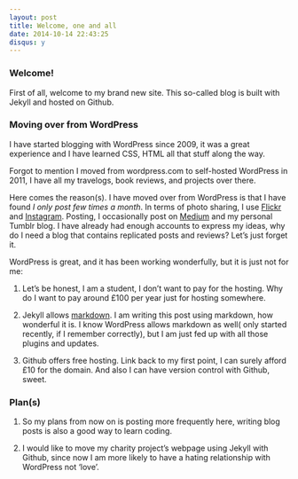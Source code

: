 ```yaml
---
layout: post
title: Welcome, one and all
date: 2014-10-14 22:43:25
disqus: y
---
```

### Welcome!
First of all, welcome to my brand new site. This so-called blog is built with Jekyll and hosted on Github. 

### Moving over from WordPress
I have started blogging with WordPress since 2009, it was a great experience and I have learned CSS, HTML all that stuff along the way. 

Forgot to mention I moved from wordpress.com to self-hosted WordPress in 2011, I have all my travelogs, book reviews, and projects over there. 

Here comes the reason(s). I have moved over from WordPress is that I have found *I only post few times a month*. In terms of photo sharing, I use [Flickr](flickr.com/photos/splendorevision/) and [Instagram](instagram.com/taylorhxu). Posting, I occasionally post on [Medium](medium.com/@taylorhxu) and my personal Tumblr blog. I have already had enough accounts to express my ideas, why do I need a blog that contains replicated posts and reviews? Let’s just forget it.

WordPress is great, and it has been working wonderfully, but it is just not for me:

1. Let’s be honest, I am a student, I don’t want to pay for the hosting. Why do I want to pay around £100 per year just for hosting somewhere.

2. Jekyll allows [markdown](https://medium.com/@taylorhxu/markdown-for-dummies-a24e982b8e85). I am writing this post using markdown, how wonderful it is. I know WordPress allows markdown as well( only started recently, if I remember correctly), but I am just fed up with all those plugins and updates.

3. Github offers free hosting. Link back to my first point, I can surely afford £10 for the domain. And also I can have version control with Github, sweet.

### Plan(s)
1. So my plans from now on is posting more frequently here, writing blog posts is also a good way to learn coding. 

2. I would like to move my charity project’s webpage using Jekyll with Github, since now I am more likely to have a hating relationship with WordPress not ‘love’.


